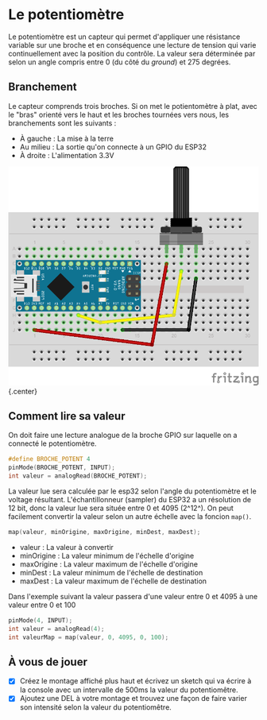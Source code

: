 # Le potentiomètre

Le potentiomètre est un capteur qui permet d'appliquer une résistance variable sur une broche et en conséquence une lecture de tension qui varie continuellement avec la position du contrôle. La valeur sera déterminée par selon un angle compris entre 0 (du côté du *ground*) et 275 degrées.

## Branchement

Le capteur comprends trois broches. Si on met le potientomètre à plat, avec le "bras" orienté vers le haut et les broches tournées vers nous, les branchements sont les suivants : 

- À gauche : La mise à la terre
- Au milieu : La sortie qu'on connecte à un GPIO du ESP32
- À droite : L'alimentation 3.3V

![pot_01.png](\assets\images\pot_01.png){.center}

## Comment lire sa valeur

On doit faire une lecture analogue de la broche GPIO sur laquelle on a connecté le potentiomètre. 

```c linenums="1"
#define BROCHE_POTENT 4
pinMode(BROCHE_POTENT, INPUT);
int valeur = analogRead(BROCHE_POTENT);
```

La valeur lue sera calculée par le esp32 selon l'angle du potentiomètre et le voltage résultant. L'échantillonneur (sampler) du ESP32 a un résolution de 12 bit, donc la valeur lue sera située entre 0 et 4095 (2^12^). On peut facilement convertir la valeur selon un autre échelle avec la foncion `map()`. 

```c
map(valeur, minOrigine, maxOrigine, minDest, maxDest);
```

- valeur : La valeur à convertir
- minOrigine : La valeur minimum de l'échelle d'origine
- maxOrigine : La valeur maximum de l'échelle d'origine
- minDest : La valeur minimum de l'échelle de destination
- maxDest : La valeur maximum de l'échelle de destination

Dans l'exemple suivant la valeur passera d'une valeur entre 0 et 4095 à une valeur entre 0 et 100

```c title="Exemple map()" linenums="1"
pinMode(4, INPUT);
int valeur = analogRead(4);
int valeurMap = map(valeur, 0, 4095, 0, 100);
```

## À vous de jouer

- [x] Créez le montage affiché plus haut et écrivez un sketch qui va écrire à la console avec un intervalle de 500ms la valeur du potentiomêtre.
- [x] Ajoutez une DEL à votre montage et trouvez une façon de faire varier son intensité selon la valeur du potentiomêtre. 
